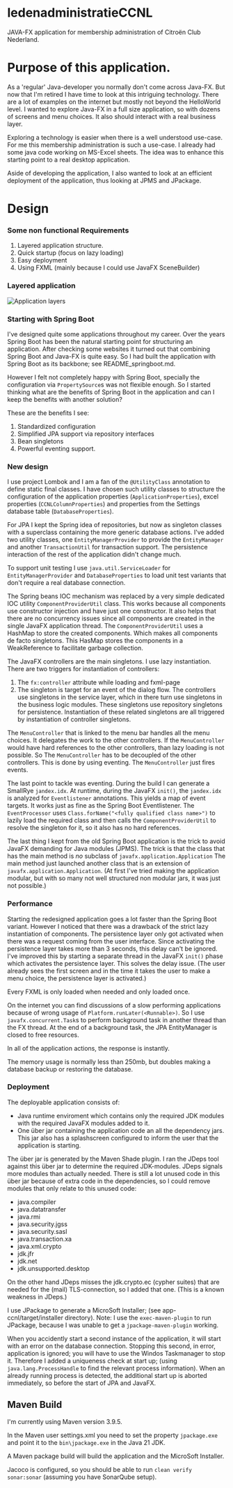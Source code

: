# ledenadministratieCCNL
JAVA-FX application for membership administration of Citroën Club Nederland.

# Purpose of this application.
As a 'regular' Java-developer you normally don't come across Java-FX. 
But now that I'm retired I have time to look at this intriguing technology.
There are a lot of examples on the internet but mostly not beyond the HelloWorld level.
I wanted to explore Java-FX in a full size application, so with dozens of screens and menu choices. It also should interact with a real business layer.

Exploring a technology is easier when there is a well understood use-case. 
For me this membership administration is such a use-case. I already had some java code working on MS-Excel sheets.
The idea was to enhance this starting point to a real desktop application.

Aside of developing the application, I also wanted to look at an efficient deployment of the application, thus looking at JPMS and JPackage.

# Design
### Some non functional Requirements
1. Layered application structure.
2. Quick startup (focus on lazy loading)
3. Easy deployment
4. Using FXML (mainly because I could use JavaFX SceneBuilder)

### Layered application
![Application layers](docs/layering.jpg)

### Starting with Spring Boot
I've designed quite some applications throughout my career.
Over the years Spring Boot has been the natural starting point for structuring an application. After checking some websites it turned out that combining Spring Boot and Java-FX is quite easy. So I had built the application with Spring Boot as its backbone; see README_springboot.md. 

However I felt not completely happy with Spring Boot, specially the configuration via `PropertySource`s was not flexible enough. So I started thinking what are the benefits of Spring Boot in the application and can I keep the benefits with another solution?
 
These are the benefits I see:
1. Standardized configuration
2. Simplified JPA support via repository interfaces
3. Bean singletons
4. Powerful eventing support.

### New design
I use project Lombok and I am a fan of the `@UtilityClass` annotation to define static final classes. I have chosen such utility classes to structure the configuration of the application properties (`ApplicationProperties`), excel properties (`CCNLColumnProperties`) and properties from the Settings database table (`DatabaseProperties`).

For JPA I kept the Spring idea of repositories, but now as singleton classes with a superclass containing the more generic database actions. I've added two utility classes, one `EntityManagerProvider` to provide the `EntityManager` and another `TransactionUtil` for transaction support. 
The persistence interaction of the rest of the application didn't change much.

To support unit testing I use `java.util.ServiceLoader` for `EntityManagerProvider` and `DatabaseProperties` to load unit test variants that don't require a real database connection.

The Spring beans IOC mechanism was replaced by a very simple dedicated IOC utility `ComponentProviderUtil` class. This works because all components use constructor injection and have just one constructor. It also helps that there are no concurrency issues since all components are created in the single JavaFX application thread.
The `ComponentProviderUtil` uses a HashMap to store the created components. Which makes all components de facto singletons.
This HasMap stores the components in a WeakReference to facilitate garbage collection.

The JavaFX controllers are the main singletons. I use lazy instantiation. There are two triggers for instantiation of controllers:
1. The `fx:controller` attribute while loading and fxml-page
2. The singleton is target for an event of the dialog flow.
The controllers use singletons in the service layer, which in there turn use singletons in the business logic modules. These singletons use repository singletons for persistence. Instantiation of these related singletons are all triggered by instantiation of controller singletons. 

The `MenuController` that is linked to the menu bar handles all the menu choices. It delegates the work to the other controllers. If the `MenuController` would have hard references to the other controllers, than lazy loading is not possible. So The `MenuController` has to be decoupled of the other controllers. This is done by using eventing.  The `MenuController` just fires events.

The last point to tackle was eventing. 
During the build I can generate a SmallRye `jandex.idx`. At runtime, during the JavaFX `init()`, the `jandex.idx` is analyzed for `Eventlistener` annotations. This yields a map of event targets. It works just as fine as the Spring Boot Eventlistener. The `EventProcessor` uses `Class.forName("<fully qualified class name>")` to lazily load the required class and then  calls the `ComponentProviderUtil` to resolve the singleton for it, so it also has no hard references.

The last thing I kept from the old Spring Boot application is the trick to avoid JavaFX demanding for Java modules (JPMS). The trick is that the class that has the main method is *no* subclass of `javafx.application.Application` The main method just launched another class that is an extension of `javafx.application.Application`. 
(At first I've tried making the application modular, but with so many not well structured non modular jars, it was just not possible.)

### Performance
Starting the redesigned application goes a lot faster than the Spring Boot variant. However I noticed that there was a drawback of the strict lazy instantiation of components. The persistence layer only got activated when there was a request coming from the user interface. Since activating the persistence layer takes more than 3 seconds, this delay can't be ignored.
I've improved this by starting a separate thread in the JavaFX `init()` phase which activates the persistence layer. This solves the delay issue. (The user already sees the first screen and in the time it takes the user to make a menu choice, the persistence layer is activated.)

Every FXML is only loaded when needed and only loaded once. 

On the internet you can find discussions of a slow performing applications because of wrong usage of `Platform.runLater(<Runnable>)`. So I use `javafx.concurrent.Task`s to perform background task in another thread than the FX thread. 
At the end of a background task, the JPA EntityManager is closed to free resources.

In all of the application actions, the response is instantly.

The memory usage is normally less than 250mb, but doubles making a database backup or restoring the database.

### Deployment
The deployable application consists of:
* Java runtime enviroment which contains only the required JDK modules with the required JavaFX  modules added to it.
* One über jar containing the application code an all the dependency jars. This jar also has a splashscreen configured to inform the user that the application is starting.

The über jar is generated by the Maven Shade plugin. I ran the JDeps tool against this über jar to determine the required JDK-modules. JDeps signals more modules than actually needed. 
There is still a lot unused code in this über jar because of extra code in the dependencies, so I could remove modules that only relate to this unused code:
* java.compiler
* java.datatransfer
* java.rmi
* java.security.jgss
* java.security.sasl
* java.transaction.xa
* java.xml.crypto
* jdk.jfr
* jdk.net
* jdk.unsupported.desktop

On the other hand JDeps misses the jdk.crypto.ec (cypher suites) that are needed for the (mail) TLS-connection, so I added that one. (This is a known weakness in JDeps.)
  
I use JPackage to generate a MicroSoft Installer; (see app-ccnl/target/installer directory).
Note: I use the `exec-maven-plugin` to run JPackage, because I was unable to get a `jpackage-maven-plugin` working.
 
When you accidently start a second instance of the application, it will start with an error on the database connection. Stopping this second, in error, application is ignored; you will have to use the Windos Taskmanager to stop it. Therefore I added a uniqueness check at start up; (using `java.lang.ProcessHandle` to find the relevant process information). 
When an already running process is detected, the additional start up is aborted immediately, so before the start of JPA and JavaFX.  

## Maven Build
I'm currently using Maven version 3.9.5. 

In the Maven user settings.xml you need to set the property `jpackage.exe` and point it to the `bin\jpackage.exe` in the Java 21 JDK. 

A Maven package build will build the application and the MicroSoft Installer. 

Jacoco is configured, so you should be able to run `clean verify sonar:sonar` (assuming you have SonarQube setup).
